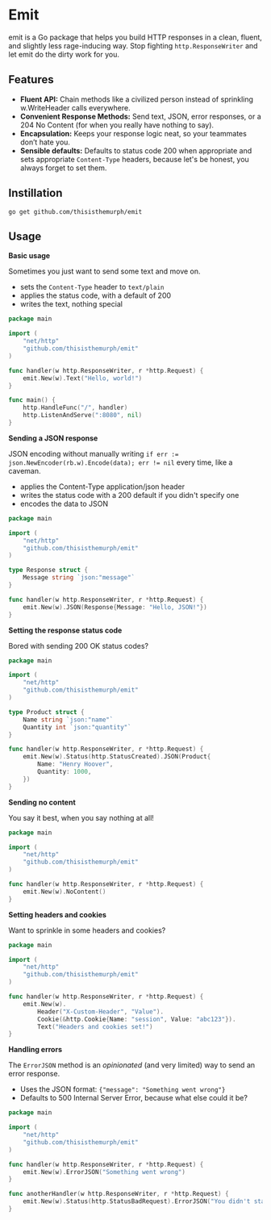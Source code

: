 # Emit

emit is a Go package that helps you build HTTP responses in a clean, fluent, and slightly less rage-inducing way.
Stop fighting `http.ResponseWriter` and let emit do the dirty work for you.

## Features

- **Fluent API:** Chain methods like a civilized person instead of sprinkling w.WriteHeader calls everywhere.
- **Convenient Response Methods:** Send text, JSON, error responses, or a 204 No Content (for when you really have nothing to say).
- **Encapsulation:** Keeps your response logic neat, so your teammates don’t hate you.
- **Sensible defaults:** Defaults to status code 200 when appropriate and sets appropriate `Content-Type` headers, because let's be honest, you always forget to set them.

## Instillation

```shell
go get github.com/thisisthemurph/emit
```

## Usage

**Basic usage**

Sometimes you just want to send some text and move on.
- sets the `Content-Type` header to `text/plain`
- applies the status code, with a default of 200
- writes the text, nothing special

```go
package main

import (
	"net/http"
	"github.com/thisisthemurph/emit"
)

func handler(w http.ResponseWriter, r *http.Request) {
	emit.New(w).Text("Hello, world!")
}

func main() {
	http.HandleFunc("/", handler)
	http.ListenAndServe(":8080", nil)
}
```

**Sending a JSON response**

JSON encoding without manually writing `if err := json.NewEncoder(rb.w).Encode(data); err != nil` every time, like a caveman.
- applies the Content-Type application/json header
- writes the status code with a 200 default if you didn't specify one
- encodes the data to JSON

```go
package main

import (
	"net/http"
	"github.com/thisisthemurph/emit"
)

type Response struct {
	Message string `json:"message"`
}

func handler(w http.ResponseWriter, r *http.Request) {
	emit.New(w).JSON(Response{Message: "Hello, JSON!"})
}
```

**Setting the response status code**

Bored with sending 200 OK status codes?

```go
package main

import (
	"net/http"
	"github.com/thisisthemurph/emit"
)

type Product struct {
	Name string `json:"name"`
	Quantity int `json:"quantity"`
}

func handler(w http.ResponseWriter, r *http.Request) {
	emit.New(w).Status(http.StatusCreated).JSON(Product{
		Name: "Henry Hoover",
		Quantity: 1000,
	})
}
```

**Sending no content**

You say it best, when you say nothing at all!

```go
package main

import (
	"net/http"
	"github.com/thisisthemurph/emit"
)

func handler(w http.ResponseWriter, r *http.Request) {
	emit.New(w).NoContent()
}
```

**Setting headers and cookies**

Want to sprinkle in some headers and cookies?

```go
package main

import (
	"net/http"
	"github.com/thisisthemurph/emit"
)

func handler(w http.ResponseWriter, r *http.Request) {
	emit.New(w).
		Header("X-Custom-Header", "Value").
		Cookie(&http.Cookie{Name: "session", Value: "abc123"}).
		Text("Headers and cookies set!")
}
```

**Handling errors**

The `ErrorJSON` method is an *opinionated* (and very limited) way to send an error response.
- Uses the JSON format: `{"message": "Something went wrong"}`
- Defaults to 500 Internal Server Error, because what else could it be?

```go
package main

import (
	"net/http"
	"github.com/thisisthemurph/emit"
)

func handler(w http.ResponseWriter, r *http.Request) {
	emit.New(w).ErrorJSON("Something went wrong")
}

func anotherHandler(w http.ResponseWriter, r *http.Request) {
	emit.New(w).Status(http.StatusBadRequest).ErrorJSON("You didn't star the repo!")
}
```
